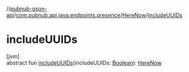 //[pubnub-gson-api](../../../index.md)/[com.pubnub.api.java.endpoints.presence](../index.md)/[HereNow](index.md)/[includeUUIDs](include-u-u-i-ds.md)

# includeUUIDs

[jvm]\
abstract fun [includeUUIDs](include-u-u-i-ds.md)(includeUUIDs: [Boolean](https://kotlinlang.org/api/latest/jvm/stdlib/kotlin/-boolean/index.html)): [HereNow](index.md)
